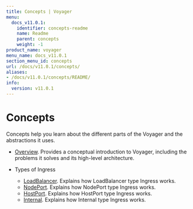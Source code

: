 ```yaml
---
title: Concepts | Voyager
menu:
  docs_v11.0.1:
    identifier: concepts-readme
    name: Readme
    parent: concepts
    weight: -1
product_name: voyager
menu_name: docs_v11.0.1
section_menu_id: concepts
url: /docs/v11.0.1/concepts/
aliases:
- /docs/v11.0.1/concepts/README/
info:
  version: v11.0.1
---
```


# Concepts

Concepts help you learn about the different parts of the Voyager and the abstractions it uses.

- [Overview](/docs/v11.0.1/concepts/overview). Provides a conceptual introduction to Voyager, including the problems it solves and its high-level architecture.

- Types of Ingress
  - [LoadBalancer](/docs/v11.0.1/concepts/ingress-types/loadbalancer). Explains how LoadBalancer type Ingress works.
  - [NodePort](/docs/v11.0.1/concepts/ingress-types/nodeport). Explains how NodePort type Ingress works.
  - [HostPort](/docs/v11.0.1/concepts/ingress-types/hostport). Explains how HostPort type Ingress works.
  - [Internal](/docs/v11.0.1/concepts/ingress-types/internal). Explains how Internal type Ingress works.
